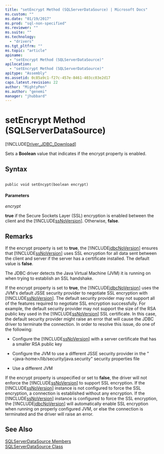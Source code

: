 ```yaml
---
title: "setEncrypt Method (SQLServerDataSource) | Microsoft Docs"
ms.custom: ""
ms.date: "01/19/2017"
ms.prod: "sql-non-specified"
ms.reviewer: ""
ms.suite: ""
ms.technology: 
  - "drivers"
ms.tgt_pltfrm: ""
ms.topic: "article"
apiname: 
  - "setEncrypt Method (SQLServerDataSource)"
apilocation: 
  - "setEncrypt Method (SQLServerDataSource)"
apitype: "Assembly"
ms.assetid: 0c85a9c1-f27c-457e-8461-403cc03e2d17
caps.latest.revision: 22
author: "MightyPen"
ms.author: "genemi"
manager: "jhubbard"
---
```

# setEncrypt Method (SQLServerDataSource)
[!INCLUDE[Driver_JDBC_Download](../../../includes/driver_jdbc_download.md)]

  Sets a **Boolean** value that indicates if the encrypt property is enabled.  
  
## Syntax  
  
```  
  
public void setEncypt(boolean encrypt)  
```  
  
#### Parameters  
 *encrypt*  
  
 **true** if the Secure Sockets Layer (SSL) encryption is enabled between the client and the [!INCLUDE[ssNoVersion](../../../includes/ssnoversion_md.md)]. Otherwise, **false**.  
  
## Remarks  
 If the encrypt property is set to **true**, the [!INCLUDE[jdbcNoVersion](../../../includes/jdbcnoversion_md.md)] ensures that [!INCLUDE[ssNoVersion](../../../includes/ssnoversion_md.md)] uses SSL encryption for all data sent between the client and server if the server has a certificate installed. The default value is **false**.  
  
 The JDBC driver detects the Java Virtual Machine (JVM) it is running on when trying to establish an SSL handshake.  
  
 If the encrypt property is set to **true**, the [!INCLUDE[jdbcNoVersion](../../../includes/jdbcnoversion_md.md)] uses the JVM's default JSSE security provider to negotiate SSL encryption with [!INCLUDE[ssNoVersion](../../../includes/ssnoversion_md.md)]. The default security provider may not support all of the features required to negotiate SSL encryption successfully. For example, the default security provider may not support the size of the RSA public key used in the [!INCLUDE[ssNoVersion](../../../includes/ssnoversion_md.md)] SSL certificate. In this case, the default security provider might raise an error that will cause the JDBC driver to terminate the connection. In order to resolve this issue, do one of the following:  
  
-   Configure the [!INCLUDE[ssNoVersion](../../../includes/ssnoversion_md.md)] with a server certificate that has a smaller RSA public key  
  
-   Configure the JVM to use a different JSSE security provider in the "\<java-home>/lib/security/java.security" security properties file  
  
-   Use a different JVM  
  
 If the encrypt property is unspecified or set to **false**, the driver will not enforce the [!INCLUDE[ssNoVersion](../../../includes/ssnoversion_md.md)] to support SSL encryption. If the [!INCLUDE[ssNoVersion](../../../includes/ssnoversion_md.md)] instance is not configured to force the SSL encryption, a connection is established without any encryption. If the [!INCLUDE[ssNoVersion](../../../includes/ssnoversion_md.md)] instance is configured to force the SSL encryption, the [!INCLUDE[jdbcNoVersion](../../../includes/jdbcnoversion_md.md)] will automatically enable SSL encryption when running on properly configured JVM, or else the connection is terminated and the driver will raise an error.  
  
## See Also  
 [SQLServerDataSource Members](../../../connect/jdbc/reference/sqlserverdatasource-members.md)   
 [SQLServerDataSource Class](../../../connect/jdbc/reference/sqlserverdatasource-class.md)  
  
  